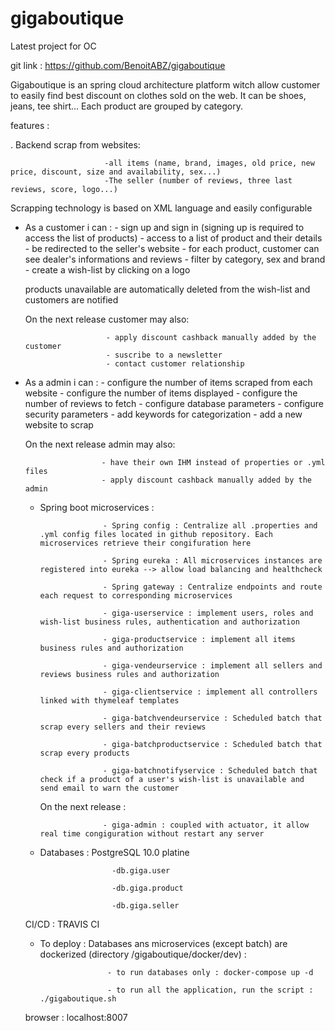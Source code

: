 # gigaboutique
Latest project for OC 

git link : https://github.com/BenoitABZ/gigaboutique

Gigaboutique is an spring cloud architecture platform witch allow customer to easily find best discount on clothes sold on the web. It can be shoes, jeans, tee shirt...
Each product are grouped by category. 

features :

. Backend scrap from websites:

                         -all items (name, brand, images, old price, new price, discount, size and availability, sex...)
                         -The seller (number of reviews, three last reviews, score, logo...)
                         
  Scrapping technology is based on XML language and easily configurable
  
- As a customer i can :
                        - sign up and sign in (signing up is required to access the list of products)
                        - access to a list of product and their details
                        - be redirected to the seller's website
                        - for each product, customer can see dealer's informations and reviews
                        - filter by category, sex and brand
                        - create a wish-list by clicking on a logo
                        
  products unavailable are automatically deleted from the wish-list and customers are notified
                        
  On the next release customer may also:
 
                        - apply discount cashback manually added by the customer
                        - suscribe to a newsletter
                        - contact customer relationship
 
- As a admin i can :
                       - configure the number of items scraped from each website
                       - configure the number of items displayed
                       - configure the number of reviews to fetch
                       - configure database parameters
                       - configure security parameters
                       - add keywords for categorization
                       - add a new website to scrap
 
   On the next release admin may also:
 
                       - have their own IHM instead of properties or .yml files
                       - apply discount cashback manually added by the admin 
                       
   - Spring boot microservices : 
   
                       - Spring config : Centralize all .properties and .yml config files located in github repository. Each microservices retrieve their congifuration here
                       
                       - Spring eureka : All microservices instances are registered into eureka --> allow load balancing and healthcheck
                       
                       - Spring gateway : Centralize endpoints and route each request to corresponding microservices
                       
                       - giga-userservice : implement users, roles and wish-list business rules, authentication and authorization
                       
                       - giga-productservice : implement all items business rules and authorization
                       
                       - giga-vendeurservice : implement all sellers and reviews business rules and authorization
                       
                       - giga-clientservice : implement all controllers linked with thymeleaf templates
                       
                       - giga-batchvendeurservice : Scheduled batch that scrap every sellers and their reviews
                      
                       - giga-batchproductservice : Scheduled batch that scrap every products
                       
                       - giga-batchnotifyservice : Scheduled batch that check if a product of a user's wish-list is unavailable and send email to warn the customer
                       
     On the next release : 
     
                       - giga-admin : coupled with actuator, it allow real time congiguration without restart any server
  
  - Databases : PostgreSQL 10.0 platine
                        
                        -db.giga.user
                        
                        -db.giga.product
                        
                        -db.giga.seller
                        
   CI/CD : TRAVIS CI
                        
  - To deploy : Databases ans microservices (except batch) are dockerized (directory /gigaboutique/docker/dev) : 
  
                       - to run databases only : docker-compose up -d
                       
                       - to run all the application, run the script : ./gigaboutique.sh
                       
  browser : localhost:8007
  
  
  
                       
                       
                       
                        

